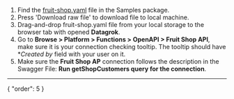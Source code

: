 1. Find the [fruit-shop.yaml](https://github.com/datagrok-ai/public/blob/master/packages/Samples/swaggers/fruit-shop.yaml) file in the Samples package. 
2. Press 'Download raw file' to download file to local machine.
3. Drag-and-drop fruit-shop.yaml file from your local storage to the browser tab with opened **Datagrok**.
4. Go to **Browse > Platform > Functions > OpenAPI > Fruit Shop API**, make sure it is your connection checking tooltip. The tooltip should have **Created by* field with your user on it.
5. Make sure the **Fruit Shop AP** connection follows the description in the Swagger File: **Run getShopCustomers query for the connection**.

---
{
"order": 5
}
  